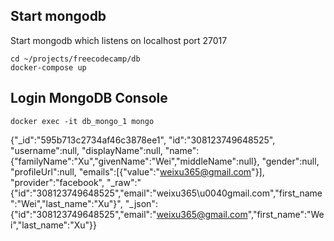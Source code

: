 ## Start mongodb

Start mongodb which listens on localhost port 27017 
```
cd ~/projects/freecodecamp/db
docker-compose up
```

## Login MongoDB Console
```
docker exec -it db_mongo_1 mongo
```

{"_id":"595b713c2734af46c3878ee1",
"id":"308123749648525",
"username":null,
"displayName":null,
"name":{"familyName":"Xu","givenName":"Wei","middleName":null},
"gender":null,
"profileUrl":null,
"emails":[{"value":"weixu365@gmail.com"}],
"provider":"facebook",
"_raw":"{\"id\":\"308123749648525\",\"email\":\"weixu365\\u0040gmail.com\",\"first_name\":\"Wei\",\"last_name\":\"Xu\"}",
"_json":{"id":"308123749648525","email":"weixu365@gmail.com","first_name":"Wei","last_name":"Xu"}}